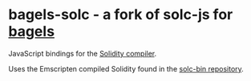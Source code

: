 # bagels-solc - a fork of solc-js for [bagels](https://github.com/Alex-Neo-Projects/bagels)

JavaScript bindings for the [Solidity compiler](https://github.com/ethereum/solidity).

Uses the Emscripten compiled Solidity found in the [solc-bin repository](https://github.com/ethereum/solc-bin).
